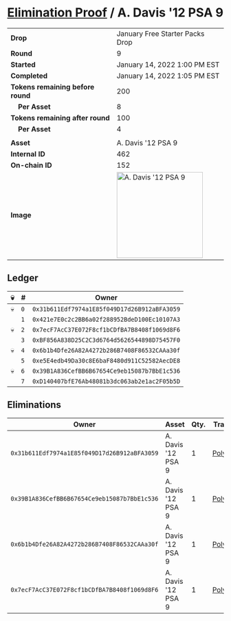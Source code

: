 # [Elimination Proof](./readme.md) / A. Davis &#039;12 PSA 9

|||
|---|---|
| **Drop** | January Free Starter Packs Drop |
| **Round** | 9 |
| **Started** | January 14, 2022 1:00 PM EST |
| **Completed** | January 14, 2022 1:05 PM EST |
| **Tokens remaining before round** | 200 |
| **&nbsp;&nbsp;&nbsp;&nbsp;Per Asset** | 8 |
| **Tokens remaining after round** | 100 |
| **&nbsp;&nbsp;&nbsp;&nbsp;Per Asset** | 4 |
| | |
| **Asset** | A. Davis &#039;12 PSA 9 |
| **Internal ID** | 462 |
| **On-chain ID** | 152 |
| **Image** | <img src="https://tcdn.blokpax.com/954504e8-1af4-48f5-bef5-3b0d119e7ec4/1158777412e2ac3ba0521aebe768d965c74ec9ff10ceba51850ae9372c655940.png" height="200" alt="A. Davis &#039;12 PSA 9" /> |

## Ledger

| 💀 | # | Owner |
| --- | --- | --- |
| 💀 | `0` | `0x31b611Edf7974a1E85f049D17d26B912aBFA3059` |
|  | `1` | `0x421e7E0c2c2BB6a02f288952BdeD100Ec10107A3` |
| 💀 | `2` | `0x7ecF7AcC37E072F8cf1bCDfBA7B8408f1069d8F6` |
|  | `3` | `0xBF856A838D25C2C3d6764d5626544898D75457F0` |
| 💀 | `4` | `0x6b1b4Dfe26A82A4272b286B7408F86532CAAa30f` |
|  | `5` | `0xe5E4edb49Da30c8E6baF8480d911C52582AecDE8` |
| 💀 | `6` | `0x39B1A836CefBB6B67654Ce9eb15087b7BbE1c536` |
|  | `7` | `0xD140407bfE76Ab48081b3dc063ab2e1ac2F05b5D` |


## Eliminations

| Owner | Asset | Qty. | Transaction |
| --- | --- | --- | --- |
| `0x31b611Edf7974a1E85f049D17d26B912aBFA3059` | A. Davis '12 PSA 9 | 1 | [Polygonscan](https://polygonscan.com/tx/0xee784058f79d33ffec40ffb2f02b6a2ec4876994b358294d10775066f1c608b3) |
| `0x39B1A836CefBB6B67654Ce9eb15087b7BbE1c536` | A. Davis '12 PSA 9 | 1 | [Polygonscan](https://polygonscan.com/tx/0x96f4f7e2cbd52fbd0c5dd948b141fc7edacb4c6d90c8091bbeb3a7bf66493ec4) |
| `0x6b1b4Dfe26A82A4272b286B7408F86532CAAa30f` | A. Davis '12 PSA 9 | 1 | [Polygonscan](https://polygonscan.com/tx/0x46edf574c0eab0e52fce5f9af1921ada4f2bed1e06bee50cd8cf2d414896ba16) |
| `0x7ecF7AcC37E072F8cf1bCDfBA7B8408f1069d8F6` | A. Davis '12 PSA 9 | 1 | [Polygonscan](https://polygonscan.com/tx/0x4e3394567cc5595c720b3fdd19a875326119d6ba2bdd6d46d3798c469ebff42e) |
